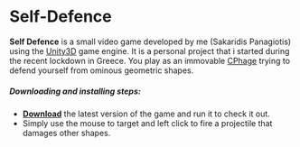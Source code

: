 # Self-Defence

**Self Defence** is a small video game developed by me (Sakaridis Panagiotis) using the [Unity3D](https://unity.com/) game engine. 
It is a personal project that i started during the recent lockdown in Greece.
You play as an immovable [CPhage](https://en.wikipedia.org/wiki/Bacteriophage) trying to defend yourself from ominous geometric shapes.

##### Downloading and installing steps:
* **[Download](https://github.com/Panos-Sakar/Self-Defence/raw/master/Build_Win/Zip/Self%20Defence.exe)** the latest version of the game and run it to check it out.
* Simply use the mouse to target and left click to fire a projectile that damages other shapes.
